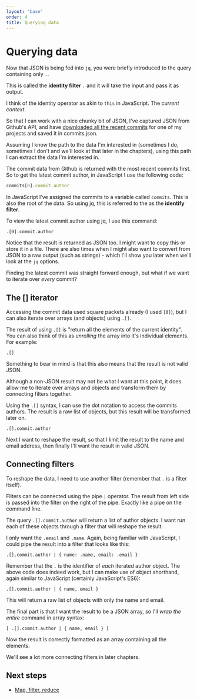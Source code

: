 ```yaml
---
layout: 'base'
order: 4
title: Querying data
---
```


# Querying data

Now that JSON is being fed into `jq`, you were briefly introduced to the query containing only `.`.

This is called the **identity filter** `.` and it will take the input and pass it as output.

I think of the identity operator as akin to `this` in JavaScript. The _current context_.

So that I can work with a nice chunky bit of JSON, I've captured JSON from Github's API, and have [downloaded all the recent commits](https://api.github.com/repos/remy/nodemon/commits) for one of my projects and saved it in commits.json.

Assuming I know the path to the data I'm interested in (sometimes I do, sometimes I don't and we'll look at that later in the chapters), using this path I can extract the data I'm interested in.

The commit data from Github is returned with the most recent commits first. So to get the latest commit author, in JavaScript I use the following code:

```js
commits[0].commit.author
```

In JavaScript I've assigned the commits to a variable called `commits`. This is also the root of the data. So using jq, this is referred to the as the **identify filter**.

To view the latest commit author using jq, I use this command:

```jq{data-source="#commits"}
.[0].commit.author
```

Notice that the result is returned as JSON too. I might want to copy this or store it in a file. There are also times when I might also want to convert from JSON to a raw output (such as strings) - which I'll show you later when we'll look at the `jq` options.

Finding the latest commit was straight forward enough, but what if we want to iterate over _every_ commit?

## The [] iterator

Accessing the commit data used square packets already (I used `[0]`), but I can also iterate over arrays (and objects) using `.[]`.

The result of using `.[]` is "return all the elements of the current identity". You can also think of this as _unrolling_ the array into it's individual elements. For example:

```jq{data-source="#commits"}
.[]
```

Something to bear in mind is that this also means that the result is not valid JSON.

Although a non-JSON result may not be what I want at this point, it does allow me to iterate over arrays and objects and transform them by connecting filters together.

Using the `.[]` syntax, I can use the dot notation to access the commits authors. The result is a raw list of objects, but this result will be transformed later on.

```jq{data-source="#commits"}
.[].commit.author
```

Next I want to reshape the result, so that I limit the result to the name and email address, then finally I'll want the result in valid JSON.

## Connecting filters

To reshape the data, I need to use another filter (remember that `.` is a filter itself).

Filters can be connected using the pipe `|` operator. The result from left side is passed into the filter on the right of the pipe. Exactly like a pipe on the command line.

The query `.[].commit.author` will return a list of author objects. I want run each of these objects through a filter that will reshape the result.

I only want the `.email` and `.name`. Again, being familiar with JavaScript, I could pipe the result into a filter that looks like this:

```jq{data-source="#commits"}
.[].commit.author | { name: .name, email: .email }
```

Remember that the `.` is the identifier of _each_ iterated author object. The above code does indeed work, but I can make use of object shorthand, again similar to JavaScript (certainly JavaScript's ES6):

```jq{data-source="#commits"}
.[].commit.author | { name, email }
```

This will return a raw list of objects with only the name and email.

The final part is that I want the result to be a JSON array, so I'll _wrap the entire_ command in array syntax:

```jq{data-source="#commits"}
[ .[].commit.author | { name, email } ]
```

Now the result is correctly formatted as an array containing all the elements.

We'll see a lot more connecting filters in later chapters.

## Next steps

- [Map, filter, reduce](/mapping)

<script type="json" id="commits">
[
  {
    "sha": "d088cb6e66855bbed04511c15fa12de0f8829237",
    "commit": {
      "author": {
        "name": "Remy Sharp",
        "email": "remy@remysharp.com",
        "date": "2019-05-08T10:12:13Z"
      },
      "message": "chore: update stalebot\n\n[skip ci]"
    },
    "url": "https://api.github.com/repos/remy/nodemon/commits/d088cb6e66855bbed04511c15fa12de0f8829237",
    "author": {
      "login": "remy",
      "id": 13700
    },
    "committer": {
      "login": "web-flow",
      "id": 19864447
    }
  },
  {
    "sha": "20ccb623c4dbdbc9445085ba72ca7ab90f5bffcb",
    "commit": {
      "author": {
        "name": "Emily Marigold Klassen",
        "email": "forivall@gmail.com",
        "date": "2019-04-23T19:49:54Z"
      },
      "message": "feat: add message event\n\nadd event to listen to messages coming from the child's ipc events, partially implementing #1519"
    },
    "url": "https://api.github.com/repos/remy/nodemon/commits/20ccb623c4dbdbc9445085ba72ca7ab90f5bffcb",
    "author": {
      "login": "forivall",
      "id": 760204
    },
    "committer": {
      "login": "remy",
      "id": 13700
    }
  },
  {
    "sha": "886527f1f0a9249e1a044fd652b7519d1c0dc50e",
    "commit": {
      "author": {
        "name": "Emily Marigold Klassen",
        "email": "forivall@gmail.com",
        "date": "2019-04-23T19:38:28Z"
      },
      "message": "fix: disable fork only if string starts with dash\n\nfixes #1554"
    },
    "url": "https://api.github.com/repos/remy/nodemon/commits/886527f1f0a9249e1a044fd652b7519d1c0dc50e",
    "author": {
      "login": "forivall",
      "id": 760204
    },
    "committer": {
      "login": "remy",
      "id": 13700
    }
  },
  {
    "sha": "64b474e9f3c24cd4c1f360a73da3d675559b3b3e",
    "commit": {
      "author": {
        "name": "Leonardo Dino",
        "email": "leonardodino@users.noreply.github.com",
        "date": "2019-05-01T07:04:44Z"
      },
      "message": "feat: add TypeScript to default execPath (#1552)\n\n`ts-node` is the standard for running typescript node programs on development mode.\r\n\r\nAdding this line will enable everyone with a `tsconfig.json` to have a full-refresh server watching experience. (:"
    },
    "url": "https://api.github.com/repos/remy/nodemon/commits/64b474e9f3c24cd4c1f360a73da3d675559b3b3e",
    "author": {
      "login": "leonardodino",
      "id": 8649362
    },
    "committer": {
      "login": "remy",
      "id": 13700
    }
  },
  {
    "sha": "2973afbd26e2c9a9f9676fed8ab63999022ea7ca",
    "commit": {
      "author": {
        "name": "Emily Marigold Klassen",
        "email": "forivall@gmail.com",
        "date": "2019-05-01T07:04:25Z"
      },
      "message": "fix: Quote zero-length strings in arguments (#1551)\n\nIf a zero-length string is passed, it does not get properly quoted, and then it is not properly passed to the child process"
    },
    "url": "https://api.github.com/repos/remy/nodemon/commits/2973afbd26e2c9a9f9676fed8ab63999022ea7ca",
    "author": {
      "login": "forivall",
      "id": 760204
    },
    "committer": {
      "login": "remy",
      "id": 13700
    }
  }
]
</script>
